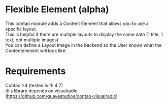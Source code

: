 # Flexible Element (alpha)

This contao module adds a Content Element that allows you to use a specific layout.
<br> This is helpful if there are multiple layouts to display the same data (1 title, 1 text, opt multiple images)
<br> You can define a Layout Image in the backend so the User knows what the Contentelement will look like.

# Requirements
Contao >4 (tested with 4.7)
<br>
this library depends on visualradio (https://github.com/guavestudios/contao-visualradio)